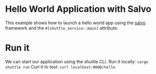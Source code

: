 # Hello World Application with Salvo
This example shows how to launch a hello world app using the [salvo](https://docs.rs/salvo/latest/salvo/all.html) framework and the `#[shuttle_service::main]` attribute.

# Run it 
We can start our application using the shuttle CLI.
Run it locally: `cargo shuttle run`
Curl it to test: `curl localhost:8000/hello`